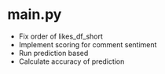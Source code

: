 # main.py

- Fix order of likes_df_short
- Implement scoring for comment sentiment
- Run prediction based
- Calculate accuracy of prediction
